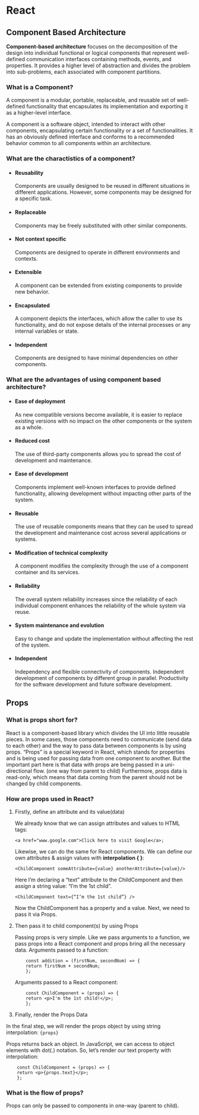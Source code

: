 # React

## Component Based Architecture

**Component-based architecture** focuses on the decomposition of the design into individual functional or logical components that represent well-defined communication interfaces containing methods, events, and properties. It provides a higher level of abstraction and divides the problem into sub-problems, each associated with component partitions.

### What is a Component?

A component is a modular, portable, replaceable, and reusable set of well-defined functionality that encapsulates its implementation and exporting it as a higher-level interface.

A component is a software object, intended to interact with other components, encapsulating certain functionality or a set of functionalities. It has an obviously defined interface and conforms to a recommended behavior common to all components within an architecture.

### What are the charactistics of a component?

- #### Reusability

    Components are usually designed to be reused in different situations in different applications. However, some components may be designed for a specific task.

- #### Replaceable

    Components may be freely substituted with other similar components.

- #### Not context specific

    Components are designed to operate in different environments and contexts.

- #### Extensible

    A component can be extended from existing components to provide new behavior.

- #### Encapsulated

    A component depicts the interfaces, which allow the caller to use its functionality, and do not expose details of the internal processes or any internal variables or state.

- #### Independent

    Components are designed to have minimal dependencies on other components.

### What are the advantages of using component based architecture?

- #### Ease of deployment

     As new compatible versions become available, it is easier to replace existing versions with no impact on the other components or the system as a whole.

- #### Reduced cost

    The use of third-party components allows you to spread the cost of development and maintenance.

- #### Ease of development

    Components implement well-known interfaces to provide defined functionality, allowing development without impacting other parts of the system.

- #### Reusable

    The use of reusable components means that they can be used to spread the development and maintenance cost across several applications or systems.

- #### Modification of technical complexity

    A component modifies the complexity through the use of a component container and its services.

- #### Reliability

    The overall system reliability increases since the reliability of each individual component enhances the reliability of the whole system via reuse.

- #### System maintenance and evolution

    Easy to change and update the implementation without affecting the rest of the system.

- #### Independent

    Independency and flexible connectivity of components. Independent development of components by different group in parallel. Productivity for the software development and future software development.

## Props

### What is props short for?

React is a component-based library which divides the UI into little reusable pieces. In some cases, those components need to communicate (send data to each other) and the way to pass data between components is by using props.
“Props” is a special keyword in React, which stands for properties and is being used for passing data from one component to another.
But the important part here is that data with props are being passed in a uni-directional flow. (one way from parent to child)
Furthermore, props data is read-only, which means that data coming from the parent should not be changed by child components.

### How are props used in React?

1. Firstly, define an attribute and its value(data)

    We already know that we can assign attributes and values to HTML tags:

    `<a href="www.google.com">Click here to visit Google</a>;`

    Likewise, we can do the same for React components. We can define our own attributes & assign values with **interpolation { }**:

   `<ChildComponent someAttribute={value} anotherAttribute={value}/>`

   Here I’m declaring a “text” attribute to the ChildComponent and then assign a string value: “I’m the 1st child”.

   `<ChildComponent text={“I’m the 1st child”} />`

   Now the ChildComponent has a property and a value. Next, we need to pass it via Props.

2. Then pass it to child component(s) by using Props

    Passing props is very simple. Like we pass arguments to a function, we pass props into a React component and props bring all the necessary data.
    Arguments passed to a function:

    ```React
        const addition = (firstNum, secondNum) => {  
        return firstNum + secondNum; 
        };
    ```

    Arguments passed to a React component:

    ```React
        const ChildComponent = (props) => {  
        return <p>I'm the 1st child!</p>; 
        };
    ```

3. Finally, render the Props Data

In the final step, we will render the props object by using string interpolation:
`{props}`

Props returns back an object. In JavaScript, we can access to object elements with dot(.) notation. So, let’s render our text property with interpolation:

```React
    const ChildComponent = (props) => {  
    return <p>{props.text}</p>; 
    };
```

### What is the flow of props?

Props can only be passed to components in one-way (parent to child).